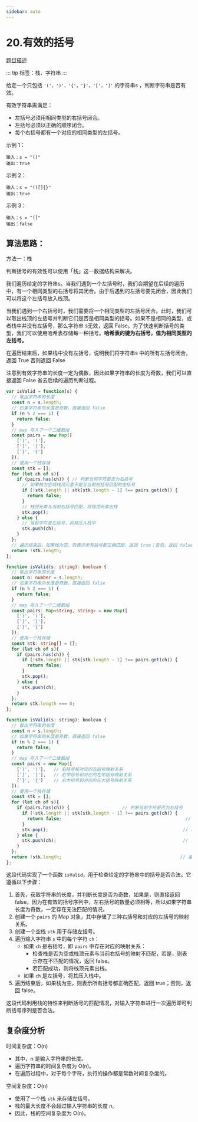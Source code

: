 ```yaml
---
sidebar: auto
---
```


# 20.有效的括号
[题目描述](https://leetcode.cn/problems/valid-parentheses/)

::: tip
标签：栈、字符串
:::

给定一个只包括 `'('，')'，'{'，'}'，'['，']'` 的字符串s ，判断字符串是否有效。

有效字符串需满足：

- 左括号必须用相同类型的右括号闭合。
- 左括号必须以正确的顺序闭合。
- 每个右括号都有一个对应的相同类型的左括号。
 

示例 1：
```
输入：s = "()"
输出：true
```

示例 2：
```
输入：s = "()[]{}"
输出：true
```

示例 3：
```
输入：s = "(]"
输出：false
```

## 算法思路：

方法一：栈

判断括号的有效性可以使用「栈」这一数据结构来解决。

我们遍历给定的字符串s。当我们遇到一个左括号时，我们会期望在后续的遍历中，有一个相同类型的右括号将其闭合。由于后遇到的左括号要先闭合，因此我们可以将这个左括号放入栈顶。

当我们遇到一个右括号时，我们需要将一个相同类型的左括号闭合。此时，我们可以取出栈顶的左括号并判断它们是否是相同类型的括号。如果不是相同的类型，或者栈中并没有左括号，那么字符串 s无效，返回 False。为了快速判断括号的类型，我们可以使用哈希表存储每一种括号。**哈希表的键为右括号，值为相同类型的左括号。**

在遍历结束后，如果栈中没有左括号，说明我们将字符串s 中的所有左括号闭合，返回 True 否则返回 False

注意到有效字符串的长度一定为偶数，因此如果字符串的长度为奇数，我们可以直接返回 False 省去后续的遍历判断过程。

```js
var isValid = function(s) {
  // 取出字符串的长度
  const n = s.length;
  // 如果字符串的长度是奇数，直接返回 false
  if (n % 2 === 1) {
    return false;
  }
  // map 存入了一个二维数组
  const pairs = new Map([
    [')', '('],
    [']', '['],
    ['}', '{']
  ]);
  // 使用一个栈存储
  const stk = [];
  for (let ch of s){
    if (pairs.has(ch)) { // 判断当前字符是否为右括号
      // 如果栈为空或栈顶元素不是与当前右括号匹配的左括号
      if (!stk.length || stk[stk.length - 1] !== pairs.get(ch)) {
        return false;
      }
      // 栈顶元素与当前右括号匹配，将栈顶元素出栈
      stk.pop();
    } else {
      // 当前字符是左括号，将其压入栈中
      stk.push(ch);
    }
  };
  // 遍历结束后，如果栈为空，则表示所有括号都正确匹配，返回 true；否则，返回 false
  return !stk.length;
};
```

```ts
function isValid(s: string): boolean {
  // 取出字符串的长度
  const n: number = s.length;
  // 如果字符串的长度是奇数，直接返回 false
  if (n % 2 === 1) {
    return false;
  }
  // map 存入了一个二维数组
  const pairs: Map<string, string> = new Map([
    [')', '('],
    [']', '['],
    ['}', '{']
  ]);
  // 使用一个栈存储
  const stk: string[] = [];
  for (let ch of s){
    if (pairs.has(ch)) {
      if (!stk.length || stk[stk.length - 1] !== pairs.get(ch)) {
        return false;
      }
      stk.pop();
    } else {
      stk.push(ch);
    }
  };
  return stk.length === 0;
};
```

```javascript
function isValid(s: string): boolean {
  // 取出字符串的长度
  const n = s.length;
  // 如果字符串的长度是奇数，直接返回 false
  if (n % 2 === 1) {
    return false;
  }
  // map 存入了一个二维数组
  const pairs = new Map([
    [')', '('],   // 右括号和对应的左括号映射关系
    [']', '['],   // 右中括号和对应的左中括号映射关系
    ['}', '{']    // 右大括号和对应的左大括号映射关系
  ]);
  // 使用一个栈存储
  const stk = [];
  for (let ch of s){
    if (pairs.has(ch)) {                    // 判断当前字符是否为右括号
      if (!stk.length || stk[stk.length - 1] !== pairs.get(ch)) {      // 如果栈为空或栈顶元素不是与当前右括号匹配的左括号
        return false;                                               // 返回 false
      }
      stk.pop();                                                   // 栈顶元素与当前右括号匹配，将栈顶元素出栈
    } else {
      stk.push(ch);                                                // 当前字符是左括号，将其压入栈中
    }
  };
  return !stk.length;                                             // 遍历结束后，如果栈为空，则表示所有括号都正确匹配，返回 true；否则，返回 false
};
```

这段代码实现了一个函数 `isValid`，用于检查给定的字符串中的括号是否合法。它遵循以下步骤：

1. 首先，获取字符串的长度，并判断长度是否为奇数，如果是，则直接返回 false，因为在有效的括号序列中，左右括号的数量必须相等，所以如果字符串长度为奇数，一定存在无法匹配的情况。
2. 创建一个 `pairs` 的 Map 对象，其中存储了三种右括号和对应的左括号的映射关系。
3. 创建一个空栈 `stk` 用于存储左括号。
4. 遍历输入字符串 `s` 中的每个字符 `ch`：
   - 如果 `ch` 是右括号，即 `pairs` 中存在对应的映射关系：
     - 检查栈是否为空或栈顶元素与当前右括号的映射不匹配，若是，则表示存在不匹配的情况，返回 false。
     - 若匹配成功，则将栈顶元素出栈。
   - 如果 `ch` 是左括号，将其压入栈中。
5. 遍历结束后，如果栈为空，则表示所有括号都正确匹配，返回 true；否则，返回 false。

这段代码利用栈的特性来判断括号的匹配情况，对输入字符串进行一次遍历即可判断括号序列是否合法。


## 复杂度分析

时间复杂度：O(n)
- 其中，n 是输入字符串的长度。
- 遍历字符串的时间复杂度为 O(n)。
- 在遍历过程中，对于每个字符，执行的操作都是常数时间复杂度的。

空间复杂度：O(n)
- 使用了一个栈 `stk` 来存储左括号。
- 栈的最大长度不会超过输入字符串的长度 n。
- 因此，栈的空间复杂度为 O(n)。